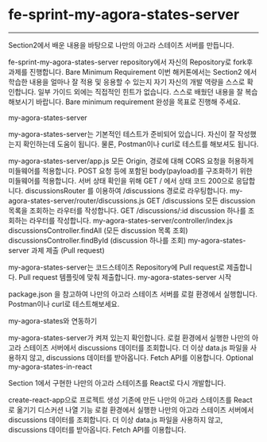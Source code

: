 # fe-sprint-my-agora-states-server
---
Section2에서 배운 내용을 바탕으로 나만의 아고라 스테이츠 서버를 만듭니다.

fe-sprint-my-agora-states-server repository에서 자신의 Repository로 fork후 과제를 진행합니다.
Bare Minimum Requirement
이번 해커톤에서는 Section2 에서 학습한 내용을 얼마나 잘 적용 및 응용할 수 있는지 자기 자신의 개발 역량을 스스로 확인합니다. 일부 가이드 외에는 직접적인 힌트가 없습니다. 스스로 배웠던 내용을 잘 복습해보시기 바랍니다. Bare minimum requirement 완성을 목표로 진행해 주세요.

my-agora-states-server

my-agora-states-server는 기본적인 테스트가 준비되어 있습니다. 자신이 잘 작성했는지 확인하는데 도움이 됩니다. 물론, Postman이나 curl로 테스트를 해보셔도 됩니다.

my-agora-states-server/app.js
모든 Origin, 경로에 대해 CORS 요청을 허용하게 미들웨어를 적용합니다.
POST 요청 등에 포함된 body(payload)를 구조화하기 위한 미들웨어를 적용합니다.
서버 상태 확인을 위해 GET / 에서 상태 코드 200으로 응답합니다.
discussionsRouter 를 이용하여 /discussions 경로로 라우팅합니다.
my-agora-states-server/router/discussions.js
GET /discussions
모든 discussion 목록을 조회하는 라우터를 작성합니다.
GET /discussions/:id
discussion 하나를 조회하는 라우터를 작성합니다.
my-agora-states-server/controller/index.js
discussionsController.findAll (모든 discussion 목록 조회)
discussionsController.findById (discussion 하나를 조회)
my-agora-states-server 과제 제출 (Pull request)

my-agora-states-server는 코드스테이츠 Repository에 Pull request로 제출합니다.
Pull request 템플릿에 맞춰 제출합니다.
my-agora-states-server 시작

package.json 을 참고하여 나만의 아고라 스테이츠 서버를 로컬 환경에서 실행합니다. Postman이나 curl로 테스트해보세요.

my-agora-states와 연동하기

my-agora-states-server가 켜져 있는지 확인합니다.
로컬 환경에서 실행한 나만의 아고라 스테이츠 서버에서 discussions 데이터를 조회합니다.
더 이상 data.js 파일을 사용하지 않고, discussions 데이터를 받아옵니다.
Fetch API를 이용합니다.
Optional
my-agora-states-in-react

Section 1에서 구현한 나만의 아고라 스테이츠를 React로 다시 개발합니다.

create-react-app으로 프로젝트 생성
기존에 만든 나만의 아고라 스테이츠를 React로 옮기기
디스커션 나열 기능
로컬 환경에서 실행한 나만의 아고라 스테이츠 서버에서 discussions 데이터를 조회합니다.
더 이상 data.js 파일을 사용하지 않고, discussions 데이터를 받아옵니다.
Fetch API를 이용합니다.

